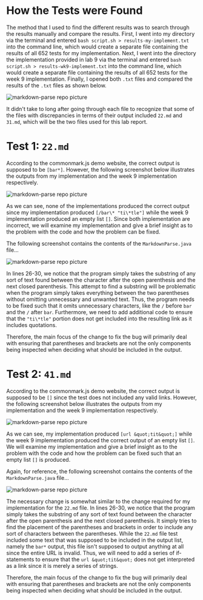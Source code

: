 # How the Tests were Found
The method that I used to find the different results was to search through the results manually and compare the results. First, I went into my directory via the terminal and entered `bash script.sh > results-my-implement.txt` into the command line, which would create a separate file containing the results of all 652 tests for my implementation. Next, I went into the directory the implementation provided in lab 9 via the terminal and entered `bash script.sh > results-wk9-implement.txt` into the command line, which would create a separate file containing the results of all 652 tests for the week 9 implementation. Finally, I opened both `.txt` files and compared the results of the `.txt` files as shown below.

![markdown-parse repo picture](https://user-images.githubusercontent.com/81746604/159062466-028fc6b6-5f9b-4d4a-9af4-dec319aa2ab2.png)

It didn't take to long after going through each file to recognize that some of the files with discrepancies in terms of their output included `22.md` and `31.md`, which will be the two files used for this lab report.

# Test 1: `22.md`

According to the commonmark.js demo website, the correct output is supposed to be `[bar*]`. However, the following screenshot below illustrates the outputs from my implementation and the week 9 implementation respectively.

![markdown-parse repo picture](https://user-images.githubusercontent.com/81746604/159064346-be697b16-825f-4965-8286-2e82bf793959.png)

As we can see, none of the implementations produced the correct output since my implementation produced `[/bar\* "ti\*tle"]` while the week 9 implementation produced an empty list `[]`. Since both implementation are incorrect, we will examine my implementation and give a brief insight as to the problem with the code and how the problem can be fixed.

The following screenshot contains the contents of the `MarkdownParse.java` file...

![markdown-parse repo picture](https://user-images.githubusercontent.com/81746604/159071100-133a93ce-6011-4450-81e2-0cd5e361c367.png)

In lines 26-30, we notice that the program simply takes the substring of any sort of text found between the character after the open parenthesis and the next closed parenthesis. This attempt to find a substring will be problematic when the program simply takes everything between the two parentheses without omitting unnecessary and unwanted text. Thus, the program needs to be fixed such that it omits unnecessary characters, like the `/` before `bar` and the `/` after `bar`. Furthermore, we need to add additional code to ensure that the `"ti\*tle"` portion does not get included into the resulting link as it includes quotations.

Therefore, the main focus of the change to fix the bug will primarily deal with ensuring that parentheses and brackets are not the only components being inspected when deciding what should be included in the output.


# Test 2: `41.md`

According to the commonmark.js demo website, the correct output is supposed to be `[]` since the test does not included any valid links. However, the following screenshot below illustrates the outputs from my implementation and the week 9 implementation respectively.

![markdown-parse repo picture](https://user-images.githubusercontent.com/81746604/159078495-2329140c-23d8-4d99-bb35-8215660813bd.png)

As we can see, my implementation produced `[url &quot;tit&quot;]` while the week 9 implementation produced the correct output of an empty list `[]`. We will examine my implementation and give a brief insight as to the problem with the code and how the problem can be fixed such that an empty list `[]` is produced.

Again, for reference, the following screenshot contains the contents of the `MarkdownParse.java` file...

![markdown-parse repo picture](https://user-images.githubusercontent.com/81746604/159071100-133a93ce-6011-4450-81e2-0cd5e361c367.png)

The necessary change is somewhat similar to the change required for my implementation for the `22.md` file. In lines 26-30, we notice that the program simply takes the substring of any sort of text found between the character after the open parenthesis and the next closed parenthesis. It simply tries to find the placement of the parentheses and brackets in order to include any sort of characters between the parentheses. While the `22.md` file test included some text that was supposed to be included in the output list, namely the `bar*` output, this file isn't supposed to output anything at all since the entire URL is invalid. Thus, we will need to add a series of if-statements to ensure that the `url &quot;tit&quot;` does not get interpreted as a link since it is merely a series of strings.

Therefore, the main focus of the change to fix the bug will primarily deal with ensuring that parentheses and brackets are not the only components being inspected when deciding what should be included in the output.


